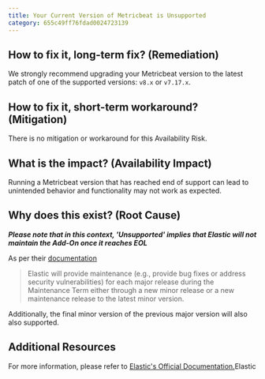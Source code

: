 ```yaml
---
title: Your Current Version of Metricbeat is Unsupported
category: 655c49ff76fdad0024723139
---
```


## How to fix it, long-term fix? (Remediation)

We strongly recommend upgrading your Metricbeat version to the latest patch of one of the supported versions: `v8.x`  or `v7.17.x`.

## How to fix it, short-term workaround? (Mitigation)

There is no mitigation or workaround for this Availability Risk.

## What is the impact? (Availability Impact)

Running a Metricbeat version that has reached end of support can lead to unintended behavior and functionality may not work as expected.

## Why does this exist? (Root Cause)

**_Please note that in this context, 'Unsupported' implies that Elastic will not maintain the Add-On once it reaches EOL_**

As per their [documentation](https://www.elastic.co/support/eol#:~:text=Elastic%20will%20provide%20maintenance)

> Elastic will provide maintenance (e.g., provide bug fixes or address security vulnerabilities) for each major release during the Maintenance Term either through a new minor release or a new maintenance release to the latest minor version. 

Additionally, the final minor version of the previous major version will also also supported.

## Additional Resources

For more information, please refer to [Elastic's Official Documentation.](https://www.elastic.co/support/eol#:~:text=Beats-,Beats,-8.x)Elastic